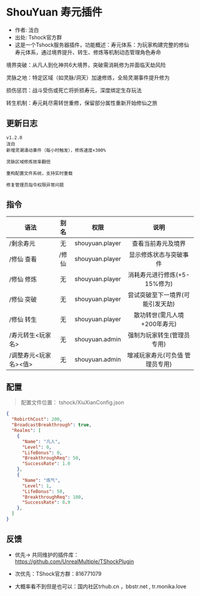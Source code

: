 # ShouYuan 寿元插件

- 作者: 泷白
- 出处: Tshock官方群
- 这是一个Tshock服务器插件，功能概述：寿元体系：为玩家构建完整的修仙寿元体系，通过境界提升、转生、修炼等机制动态管理角色寿命

境界突破：从凡人到化神共6大境界，突破需消耗修为并面临天劫风险

灵脉之地：特定区域（如灵脉/洞天）加速修炼，全局灵潮事件提升修为

损伤惩罚：战斗受伤或死亡将折损寿元，深度绑定生存玩法

转生机制：寿元耗尽需转世重修，保留部分属性重新开始修仙之旅

## 更新日志

```
v1.2.0
泷白
新增灵潮涌动事件（每小时触发），修炼速度×300%

灵脉区域修炼效率翻倍

重构配置文件系统，支持实时重载

修复管理员指令权限异常问题
```

## 指令

| 语法                             | 别名  |       权限       |                   说明                   |
| -------------------------------- | :---: | :--------------: | :--------------------------------------: |
| /剩余寿元  | 无 |  shouyuan.player       |    查看当前寿元及境界    |
| /修仙 查看 | /修仙 |  shouyuan.player | 显示修炼状态与突破事件
| /修仙 修炼 | 无 | shouyuan.player | 消耗寿元进行修炼(+5-15%修为)
| /修仙 突破 | 无 | shouyuan.player | 尝试突破至下一境界(可能引发天劫)
| /修仙 转生 | 无 | shouyuan.player | 散功转世(需凡人境+200年寿元)
| /寿元转生<玩家名> | 无 | shouyuan.admin | 强制为玩家转生(管理员专用)
| /调整寿元<玩家名><值> | 无 | shouyuan.admin | 增减玩家寿元(可负值 管理员专用)

## 配置
> 配置文件位置： tshock/XiuXianConfig.json 
```json
{
  "RebirthCost": 200,          
  "BroadcastBreakthrough": true, 
  "Realms": [
    {
      "Name": "凡人",
      "Level": 0,
      "LifeBonus": 0,           
      "BreakthroughReq": 50,     
      "SuccessRate": 1.0         
    },
    {
      "Name": "炼气",
      "Level": 1,
      "LifeBonus": 50,
      "BreakthroughReq": 100,
      "SuccessRate": 0.9
    },
  ]
}
```
## 反馈
- 优先-> 共同维护的插件库：https://github.com/UnrealMultiple/TShockPlugin
- 次优先：TShock官方群：816771079

- 大概率看不到但是也可以：国内社区trhub.cn ，bbstr.net , tr.monika.love
